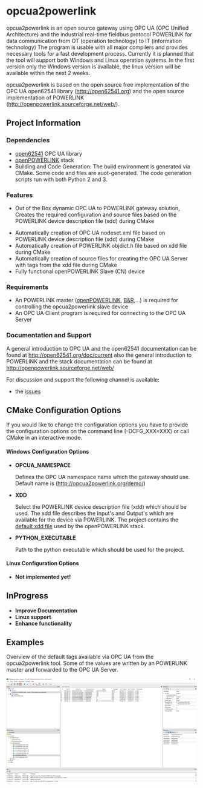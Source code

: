 # opcua2powerlink

opcua2powerlink is an open source gateway using OPC UA (OPC Unified Architecture) and the industrial real-time fieldbus protocol POWERLINK for data communication from OT (operation technology) to IT (information technology)
The program is usable with all major compilers and provides necessary tools for a fast development process. Currently it is planned that the tool will support both Windows and Linux operation systems.
In the first version only the Windows version is available, the linux version will be available within the next 2 weeks.

opcua2powerlink is based on the open source free implementation of the OPC UA open62541 library (http://open62541.org) and the open source implementation of POWERLINK (http://openpowerlink.sourceforge.net/web/).

## Project Information

### Dependencies

- [open62541](http://open62541.org) OPC UA library
- [openPOWERLINK](http://openpowerlink.sourceforge.net/web/) stack
- Building and Code Generation: The build environment is generated via CMake. Some code and files are auot-generated. The code generation scripts run with both Python 2 and 3.

### Features

- Out of the Box dynamic OPC UA to POWERLINK gateway solution, Creates the required configuration and source files based on the POWERLINK device description file (xdd) during CMake
* Automatically creation of OPC UA nodeset.xml file based on POWERLINK device description file (xdd) during CMake
* Automatically creation of POWERLINK objdict.h file based on xdd file during CMake
* Automatically creation of source files for creating the OPC UA Server with tags from the xdd file during CMake
* Fully functional openPOWERLINK Slave (CN) device

### Requirements

* An POWERLINK master ([openPOWERLINK](http://openpowerlink.sourceforge.net/web/), [B&R](https://www.br-automation.com/),...) is required for controlling the  opcua2powerlink slave device
* An OPC UA Client program is required for connecting to the OPC UA Server

### Documentation and Support

A general introduction to OPC UA and the open62541 documentation can be found at http://open62541.org/doc/current also the general introduction to POWERLINK and the stack documentation can be found at http://openpowerlink.sourceforge.net/web/

For discussion and support the following channel is available:

- the [issues](https://github.com/emersbergerl/opcua2powerlink/issues)

## CMake Configuration Options

If you would like to change the configuration options you have to provide the configuration options on the command line (-DCFG_XXX=XXX) or call CMake in an interactive mode.

#### Windows Configuration Options

* __OPCUA_NAMESPACE__

	Defines the OPC UA namespace name which the gateway should use. Default name is 
	(http://opcua2powerlink.org/demo/)

* __XDD__
	
	Select the POWERLINK device description file (xdd) which should be used. The xdd file describes the Input's and Output's which are available for the device via POWERLINK.
	The project contains the [default xdd file](https://github.com/emersbergerl/opcua2powerlink/master/common/objdicts/CiA401_CN/00000000_POWERLINK_CiA401_CN.xdd) used by the openPOWERLINK stack. 
	
* __PYTHON_EXECUTABLE__
	
	Path to the python executable which should be used for the project.

#### Linux Configuration Options
* __Not implemented yet!__

## InProgress
* __Improve Documentation__
* __Linux support__
* __Enhance functionality__

## Examples

Overview of the default tags available via OPC UA from the opcua2powerlink tool.
Some of the values are written by an POWERLINK master and forwarded to the OPC UA Server.

![image](tools/pictures/UaExpert.png)

